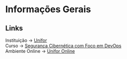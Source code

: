 # Informações Gerais

## Links
Instituição → [Unifor](https://www.unifor.br/)\
Curso → [Segurança Cibernética com Foco em DevOps](https://www.unifor.br/web/pos-graduacao/especializacao-em-cybersecure-dev-desenvolvimento-seguro-e-ciberprotecao)\
Ambiente Online → [Unifor Online](https://uol.unifor.br/acesso/app/autenticacao/)